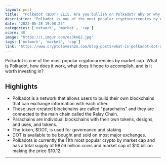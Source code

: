 ```yaml
---
layout: post
title:  "Polkadot ($DOT) ELI5. Are you bullish on Polkadot? Why or why not?"
description: "Polkadot is one of the most popular cryptocurrencies by market cap. What is Polkadot, how does it work, what does it hope to accomplish, and is it worth investing in?"
date: "2022-05-28 19:08:25"
categories: ['network', 'market', 'cap']
score: 48
image: "https://i.imgur.com/es3knBJ.jpg"
tags: ['network', 'market', 'cap']
link: "https://www.cryptolovesh2o.com/blog-posts/what-is-polkadot-dot-and-is-it-worth-investing-in"
---
```


Polkadot is one of the most popular cryptocurrencies by market cap. What is Polkadot, how does it work, what does it hope to accomplish, and is it worth investing in?

## Highlights

- Polkadot is a network that allows users to build their own blockchains that can exchange information with each other.
- These user-created blockchains are called "parachains" and they are connected to the main chain called the Relay Chain.
- Parachains are individual blockchains with their own tokens, designs, and uses, and tokens.
- The token, $DOT, is used for governance and staking.
- DOT is available to be bought and sold on most major exchanges.
- Polkadots is currently the 11th most popular crypto by market cap and has a total supply of 987.6 million coins and market cap of $10 billion making the price $10.12.

---
